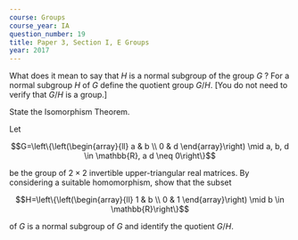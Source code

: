 ```yaml
---
course: Groups
course_year: IA
question_number: 19
title: Paper 3, Section I, E Groups
year: 2017
---
```




What does it mean to say that $H$ is a normal subgroup of the group $G$ ? For a normal subgroup $H$ of $G$ define the quotient group $G / H$. [You do not need to verify that $G / H$ is a group.]

State the Isomorphism Theorem.

Let

$$G=\left\{\left(\begin{array}{ll}
a & b \\
0 & d
\end{array}\right) \mid a, b, d \in \mathbb{R}, a d \neq 0\right\}$$

be the group of $2 \times 2$ invertible upper-triangular real matrices. By considering a suitable homomorphism, show that the subset

$$H=\left\{\left(\begin{array}{ll}
1 & b \\
0 & 1
\end{array}\right) \mid b \in \mathbb{R}\right\}$$

of $G$ is a normal subgroup of $G$ and identify the quotient $G / H$.